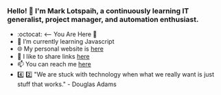 ### Hello! 👋 I'm Mark Lotspaih, a continuously learning IT generalist, project manager, and automation enthusiast. 

-  :octocat: <-- You Are Here :round_pushpin:
- 🌱 I’m currently learning Javascript
-  :globe_with_meridians: My personal website is [here](http://lotspaih.com)
-  :bookmark: I like to share links [here](https://pinboard.in/u:mlotspaih/public/)
- 📫 You can reach me [here](https://contact.do/pullsystems)
-  :four: :two: "We are stuck with technology when what we really want is just stuff that works." - Douglas Adams

